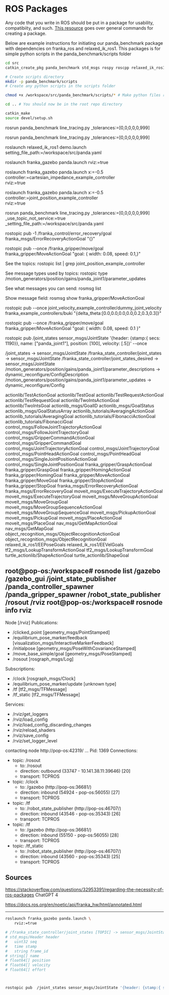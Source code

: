 # ROS Packages
Any code that you write in ROS should be put in a package for usability, compatibiity, and such. 
[This resource](https://wiki.ros.org/ROS/Tutorials/CreatingPackage) goes over general commands for creating a package.

Below are example instructions for initiating our panda_benchmark package with dependencies on franka_ros and relaxed_ik_ros1. This packages is for simple python scripts in the panda_benchmark/scripts folder

```bash
cd src
catkin_create_pkg panda_benchmark std_msgs rospy roscpp relaxed_ik_ros1 franka_control franka_description franka_example_controllers franka_gripper franka_hw franka_msgs franka_visualization

# Create scripts directory
mkdir -p panda_benchmark/scripts  
# Create any python scripts in the scripts folder

chmod +x /workspace/src/panda_benchmark/scripts/* # Make python files recognizable

cd .. # You should now be in the root repo directory

catkin_make
source devel/setup.sh
```


rosrun panda_benchmark line_tracing.py _tolerances:=[0,0,0,0,0,999]

rosrun panda_benchmark line_tracing.py _tolerances:=[0,0,0,0,0,999]

roslaunch relaxed_ik_ros1 demo.launch setting_file_path:=/workspace/src/panda.yaml



roslaunch franka_gazebo panda.launch rviz:=true

roslaunch franka_gazebo panda.launch x:=-0.5 \
    controller:=cartesian_impedance_example_controller \
    rviz:=true

roslaunch franka_gazebo panda.launch x:=-0.5 \
    controller:=joint_position_example_controller \
    rviz:=true


rosrun panda_benchmark line_tracing.py _tolerances:=[0,0,0,0,0,999] _use_topic_not_service:=true _setting_file_path:=/workspace/src/panda.yaml

rostopic pub -1 /franka_control/error_recovery/goal franka_msgs/ErrorRecoveryActionGoal "{}"


rostopic pub --once /franka_gripper/move/goal franka_gripper/MoveActionGoal "goal: { width: 0.08, speed: 0.1,}"



See the topics:
rostopic list | grep joint_position_example_controller

See message types used by topics:
rostopic type /motion_generators/position/gains/panda_joint1/parameter_updates

See what messages you can send:
rosmsg list

Show message field:
rosmsg show franka_gripper/MoveActionGoal

rostopic pub --once joint_velocity_example_controller/dummy_joint_velocity franka_example_controllers/buki "{delta_theta:[0.0,0.0,0.0,0.0,0.2,0.3,0.3]}"


rostopic pub --once /franka_gripper/move/goal franka_gripper/MoveActionGoal "goal: { width: 0.08, speed: 0.1 }"

rostopic pub  /joint_states sensor_msgs/JointState '{header: {stamp:{ secs: 1190}}, name: ["panda_joint1"], position: [100], velocity: [.5]}' --once



/joint_states -> sensor_msgs/JointState
/franka_state_controller/joint_states -> sensor_msgs/JointState
/franka_state_controller/joint_states_desired -> sensor_msgs/JointState
/motion_generators/position/gains/panda_joint1/parameter_descriptions -> dynamic_reconfigure/ConfigDescription
/motion_generators/position/gains/panda_joint1/parameter_updates -> dynamic_reconfigure/Config



actionlib/TestActionGoal
actionlib/TestGoal
actionlib/TestRequestActionGoal
actionlib/TestRequestGoal
actionlib/TwoIntsActionGoal
actionlib/TwoIntsGoal
actionlib_msgs/GoalID
actionlib_msgs/GoalStatus
actionlib_msgs/GoalStatusArray
actionlib_tutorials/AveragingActionGoal
actionlib_tutorials/AveragingGoal
actionlib_tutorials/FibonacciActionGoal
actionlib_tutorials/FibonacciGoal
control_msgs/FollowJointTrajectoryActionGoal
control_msgs/FollowJointTrajectoryGoal
control_msgs/GripperCommandActionGoal
control_msgs/GripperCommandGoal
control_msgs/JointTrajectoryActionGoal
control_msgs/JointTrajectoryGoal
control_msgs/PointHeadActionGoal
control_msgs/PointHeadGoal
control_msgs/SingleJointPositionActionGoal
control_msgs/SingleJointPositionGoal
franka_gripper/GraspActionGoal
franka_gripper/GraspGoal
franka_gripper/HomingActionGoal
franka_gripper/HomingGoal
franka_gripper/MoveActionGoal
franka_gripper/MoveGoal
franka_gripper/StopActionGoal
franka_gripper/StopGoal
franka_msgs/ErrorRecoveryActionGoal
franka_msgs/ErrorRecoveryGoal
moveit_msgs/ExecuteTrajectoryActionGoal
moveit_msgs/ExecuteTrajectoryGoal
moveit_msgs/MoveGroupActionGoal
moveit_msgs/MoveGroupGoal
moveit_msgs/MoveGroupSequenceActionGoal
moveit_msgs/MoveGroupSequenceGoal
moveit_msgs/PickupActionGoal
moveit_msgs/PickupGoal
moveit_msgs/PlaceActionGoal
moveit_msgs/PlaceGoal
nav_msgs/GetMapActionGoal
nav_msgs/GetMapGoal
object_recognition_msgs/ObjectRecognitionActionGoal
object_recognition_msgs/ObjectRecognitionGoal
relaxed_ik_ros1/EEPoseGoals
relaxed_ik_ros1/EEVelGoals
tf2_msgs/LookupTransformActionGoal
tf2_msgs/LookupTransformGoal
turtle_actionlib/ShapeActionGoal
turtle_actionlib/ShapeGoal


root@pop-os:/workspace# rosnode list
/gazebo
/gazebo_gui
/joint_state_publisher
/panda_controller_spawner
/panda_gripper_spawner
/robot_state_publisher
/rosout
/rviz
root@pop-os:/workspace# rosnode info rviz
--------------------------------------------------------------------------------
Node [/rviz]
Publications: 
 * /clicked_point [geometry_msgs/PointStamped]
 * /equilibrium_pose_marker/feedback [visualization_msgs/InteractiveMarkerFeedback]
 * /initialpose [geometry_msgs/PoseWithCovarianceStamped]
 * /move_base_simple/goal [geometry_msgs/PoseStamped]
 * /rosout [rosgraph_msgs/Log]

Subscriptions: 
 * /clock [rosgraph_msgs/Clock]
 * /equilibrium_pose_marker/update [unknown type]
 * /tf [tf2_msgs/TFMessage]
 * /tf_static [tf2_msgs/TFMessage]

Services: 
 * /rviz/get_loggers
 * /rviz/load_config
 * /rviz/load_config_discarding_changes
 * /rviz/reload_shaders
 * /rviz/save_config
 * /rviz/set_logger_level


contacting node http://pop-os:42319/ ...
Pid: 1369
Connections:
 * topic: /rosout
    * to: /rosout
    * direction: outbound (33747 - 10.141.38.11:39646) [20]
    * transport: TCPROS
 * topic: /clock
    * to: /gazebo (http://pop-os:36681/)
    * direction: inbound (54924 - pop-os:56055) [27]
    * transport: TCPROS
 * topic: /tf
    * to: /robot_state_publisher (http://pop-os:46707/)
    * direction: inbound (43546 - pop-os:35343) [26]
    * transport: TCPROS
 * topic: /tf
    * to: /gazebo (http://pop-os:36681/)
    * direction: inbound (55150 - pop-os:56055) [28]
    * transport: TCPROS
 * topic: /tf_static
    * to: /robot_state_publisher (http://pop-os:46707/)
    * direction: inbound (43560 - pop-os:35343) [25]
    * transport: TCPROS



## Sources
https://stackoverflow.com/questions/32953391/regarding-the-necessity-of-ros-packages
ChatGPT 4



https://docs.ros.org/en/noetic/api/franka_hw/html/annotated.html





-------------------------------------

```bash
roslaunch franka_gazebo panda.launch \
    rviz:=true

# /franka_state_controller/joint_states [TOPIC] -> sensor_msgs/JointState [ message]
# std_msgs/Header header
#   uint32 seq
#   time stamp
#   string frame_id
# string[] name
# float64[] position
# float64[] velocity
# float64[] effort



rostopic pub  /joint_states sensor_msgs/JointState '{header: {stamp:{ secs: 230}}, name: ["panda_joint1"], position: [100], velocity: [.5]}' --once


```